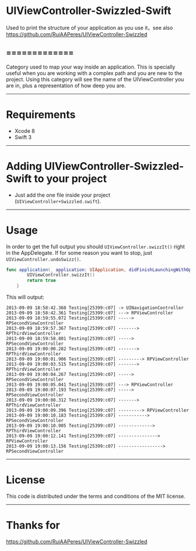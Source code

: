 # UIViewController-Swizzled-Swift
Used to print the structure of your application as you use it，see also https://github.com/RuiAAPeres/UIViewController-Swizzled


=============
-------------

Category used to map your way inside an application. This is specially useful when you are working with a complex path and you are new to the project. Using this category will see the name of the UIViewController you are in, plus a representation of how deep you are.
 

------------
Requirements
============
 
* Xcode 8
* Swift 3

------------------------------------
Adding UIViewController-Swizzled-Swift to your project
====================================

*	Just add the one file inside your project (`UIViewController+Swizzled.swift`).

-----
Usage
=====

In order to get the full output you should `UIViewController.swizzIt()` right in the AppDelegate. If for some reason you want to stop, just `UIViewController.undoSwizz()`.
```Swift
func application(_ application: UIApplication, didFinishLaunchingWithOptions launchOptions: [UIApplicationLaunchOptionsKey: Any]?) -> Bool {
        UIViewController.swizzIt()
        return true
    }
```

This will output:

```
2013-09-09 18:58:42.360 Testing[25399:c07] -> UINavigationController
2013-09-09 18:58:42.361 Testing[25399:c07] ---> RPViewController
2013-09-09 18:59:55.072 Testing[25399:c07] -----> RPSecondViewController
2013-09-09 18:59:57.367 Testing[25399:c07] -------> RPThirdViewController
2013-09-09 18:59:58.801 Testing[25399:c07] -----> RPSecondViewController
2013-09-09 19:00:00.282 Testing[25399:c07] -------> RPThirdViewController
2013-09-09 19:00:01.906 Testing[25399:c07] ---------> RPViewController
2013-09-09 19:00:03.515 Testing[25399:c07] -------> RPThirdViewController
2013-09-09 19:00:04.267 Testing[25399:c07] -----> RPSecondViewController
2013-09-09 19:00:05.041 Testing[25399:c07] ---> RPViewController
2013-09-09 19:00:07.193 Testing[25399:c07] -----> RPSecondViewController
2013-09-09 19:00:08.312 Testing[25399:c07] -------> RPThirdViewController
2013-09-09 19:00:09.396 Testing[25399:c07] ---------> RPViewController
2013-09-09 19:00:10.183 Testing[25399:c07] -----------> RPSecondViewController
2013-09-09 19:00:10.905 Testing[25399:c07] -------------> RPThirdViewController
2013-09-09 19:00:12.141 Testing[25399:c07] ---------------> RPViewController
2013-09-09 19:00:13.156 Testing[25399:c07] -----------------> RPSecondViewController
```

-------
License
=======
This code is distributed under the terms and conditions of the MIT license. 

-----
Thanks for
=====
https://github.com/RuiAAPeres/UIViewController-Swizzled
